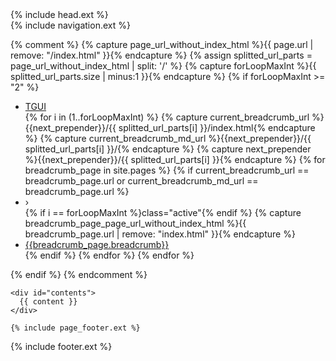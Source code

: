 <!DOCTYPE html>
<html lang="en">
<head>
{% include head.ext %}
  <title>TGUI: {{ page.title }}</title>
</head>

<body>
  <div id="body" class="NoMargin">
    {% include navigation.ext %}

{% comment %}
    {% capture page_url_without_index_html %}{{ page.url | remove: "/index.html" }}{% endcapture %}
    {% assign splitted_url_parts = page_url_without_index_html | split: '/' %}
    {% capture forLoopMaxInt %}{{ splitted_url_parts.size | minus:1 }}{% endcapture %}
    {% if forLoopMaxInt >= "2" %}
      <ul id="breadcrumbs">
      <li><a href="/">TGUI</a></li>
      {% for i in (1..forLoopMaxInt) %}
        {% capture current_breadcrumb_url %}{{next_prepender}}/{{ splitted_url_parts[i] }}/index.html{% endcapture %}
        {% capture current_breadcrumb_md_url %}{{next_prepender}}/{{ splitted_url_parts[i] }}/{% endcapture %}
        {% capture next_prepender %}{{next_prepender}}/{{ splitted_url_parts[i] }}{% endcapture %}
        {% for breadcrumb_page in site.pages %}
          {% if current_breadcrumb_url == breadcrumb_page.url or current_breadcrumb_md_url == breadcrumb_page.url  %}
            <li>›</li>
            {% if i == forLoopMaxInt %}class="active"{% endif %}
            {% capture breadcrumb_page_page_url_without_index_html %}{{ breadcrumb_page.url | remove: "index.html" }}{% endcapture %}
            <li><a href="{{ site.baseurl }}{{breadcrumb_page_page_url_without_index_html}}">{{breadcrumb_page.breadcrumb}}</a></li>
          {% endif %}
        {% endfor %}
      {% endfor %}
      </ul>
    {% endif %}
{% endcomment %}

    <div id="contents">
      {{ content }}
    </div>

    {% include page_footer.ext %}
  </div>

  {% include footer.ext %}
</body>
</html>
